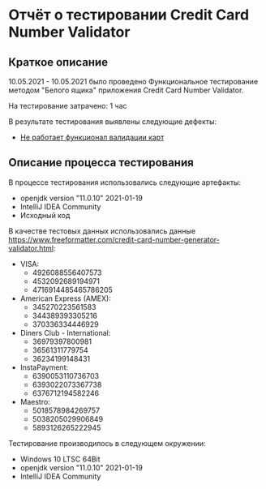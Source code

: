 # Отчёт о тестировании Credit Card Number Validator

## Краткое описание
10.05.2021 - 10.05.2021 было проведено Функциональное тестирование методом "Белого ящика" приложения Credit Card Number Validator.

На тестирование затрачено: 1 час

В результате тестирования выявлены следующие дефекты:

* [Не работает функционал валидации карт](https://github.com/AramAV1337/HW1Card/issues)

## Описание процесса тестирования
В процессе тестирования использовались следующие артефакты:

* openjdk version "11.0.10" 2021-01-19
* IntelliJ IDEA Community
* Исходный код

В качестве тестовых данных использовались данные https://www.freeformatter.com/credit-card-number-generator-validator.html:

* VISA:
  * 4926088556407573
  * 4532092689194971
  * 4716914485465786205
* American Express (AMEX): 
  * 345270223561583
  * 344389393305216
  * 370336334446929 
* Diners Club - International: 
  * 36979397800981
  * 36561311779754
  * 36234199148431
* InstaPayment:
  * 6390053110736703
  * 6393022073367738 
  * 6376712194582246
* Maestro:
  * 5018578984269757
  * 5038205029906849
  * 5893126265222945 


Тестирование производилось в следующем окружении:

* Windows 10 LTSC 64Bit
* openjdk version "11.0.10" 2021-01-19
* IntelliJ IDEA Community
